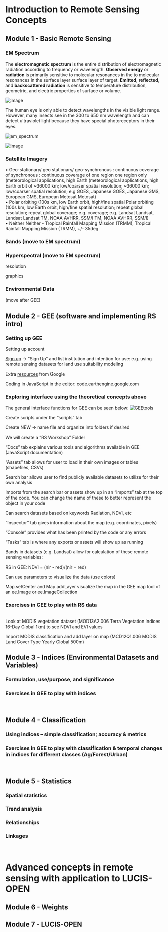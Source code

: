 # Introduction to Remote Sensing Concepts

## Module 1 - Basic Remote Sensing 
### EM Spectrum 
The **electromagnetic spectrum** is the entire distribution of electromagnetic radiation according to frequency or wavelength. **Observed energy** or **radiation** is primarily sensitive to molecular resonances in the to molecular resonances in the surface layer surface layer of target. **Emitted**, **reflected**, and **backscattered radiation** is sensitive to temperature distribution, geometric, and electric properties of surface or volume. 

![image](https://user-images.githubusercontent.com/87503837/130260080-783cb1a2-56a5-4ad9-a156-45c30992ca96.png)

The human eye is only able to detect wavelengths in the visible light range. However, many insects see in the 300 to 650 nm wavelength and can detect ultraviolet light because   they have special photoreceptors in their eyes.   

![em_spectrum](https://user-images.githubusercontent.com/87503837/130196880-71fe5ce5-b7eb-4256-96b2-e2956d857180.png)

![image](https://user-images.githubusercontent.com/87503837/130195843-a8aea0e9-def9-40c4-80ce-b562fd56e918.png)




### Satellite Imagery 
•	Geo-stationary/ geo stationary/ geo-synchronous : continuous coverage of synchronous : continuous coverage of one region one region only (meteorological applications, high Earth (meteorological applications, high Earth orbit of ~36000 km; low/coarser spatial resolution; ~36000 km; low/coarser spatial resolution; e.g GOES, Japanese GOES, Japanese GMS, European GMS, European Metosat Metosat)   
•	Polar orbiting (100s km, low Earth orbit, high/fine spatial Polar orbiting (100s km, low Earth orbit, high/fine spatial resolution; repeat global resolution; repeat global coverage; e.g. coverage; e.g. Landsat Landsat, Landsat Landsat TM, NOAA AVHRR, SSM/I TM, NOAA AVHRR, SSM/I)  
•	Neither Neither - Tropical Rainfall Mapping Mission (TRMM), Tropical Rainfall Mapping Mission (TRMM), +/- 35deg 

### Bands (move to EM spectrum)
### Hyperspectral (move to EM spectrum)
resolution

graphics
### Environmental Data  
(move after GEE)
<br>

## Module 2 - GEE (software and implementing RS intro)
### Setting up GEE
Setting up account

[Sign up](https://earthengine.google.com/) -> “Sign Up” and list institution and intention for use: e.g. using remote sensing datasets for land use suitability modeling

Extra [resources](https://developers.google.com/earth-engine/tutorials/tutorial_api_01) from Google

Coding in JavaScript in the editor: code.earthengine.google.com




### Exploring interface using the theoretical concepts above

The general interface functions for GEE can be seen below:
![GEEtools](https://user-images.githubusercontent.com/84922404/127547280-1f8966eb-b87c-4a4b-8c28-e2169d7ed864.JPG)

Create scripts under the “scripts” tab

Create NEW -> name file and organize into folders if desired

We will create a “RS Workshop” Folder

“Docs” tab explains various tools and algorithms available in GEE (JavaScript documentation)

“Assets” tab allows for user to load in their own images or tables (shapefiles, CSVs)

Search bar allows user to find publicly available datasets to utilize for their own analysis

Imports from the search bar or assets show up in an “imports” tab at the top of the code. You can change the name of these to better represent the object in your code

Can search datasets based on keywords Radiation, NDVI, etc

“Inspector” tab gives information about the map (e.g. coordinates, pixels)

“Console” provides what has been printed by the code or any errors

“Tasks” tab is where any exports or assets will show up as running

Bands in datasets (e.g. Landsat) allow for calculation of these remote sensing variables:

RS in GEE: NDVI = (nir - red)/(nir + red) 

Can use parameters to visualize the data (use colors)

Map.setCenter and Map.addLayer visualize the map in the GEE map tool of an ee.Image or ee.ImageCollection

### Exercises in GEE to play with RS data  
<br>
Look at MODIS vegetation dataset (MOD13A2.006 Terra Vegetation Indices 16-Day Global 1km) to see NDVI and EVI values

Import MODIS classification and add layer on map (MCD12Q1.006 MODIS Land Cover Type Yearly Global 500m)


## Module 3 - Indices (Environmental Datasets and Variables)
### Formulation, use/purpose, and significance
### Exercises in GEE to play with indices  
<br>

## Module 4 - Classification
### Using indices – simple classification; accuracy & metrics
### Exercises in GEE to play with classification & temporal changes in indices for different classes (Ag/Forest/Urban)
<br>

## Module 5 - Statistics 
### Spatial statistics
### Trend analysis
### Relationships
### Linkages
<br>

# Advanced concepts in remote sensing with application to LUCIS-OPEN 

## Module 6 - Weights 
## Module 7 - LUCIS-OPEN
